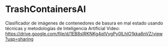 # TrashContainersAI
Clasificador de imágenes de contenedores de basura en mal estado usando técnicas y metodologías de Inteligencia Artificial
Video: https://drive.google.com/file/d/1EB8sIRKNKg4qIVvgPy0lLhlO1kka6nVZ/view?usp=sharing
